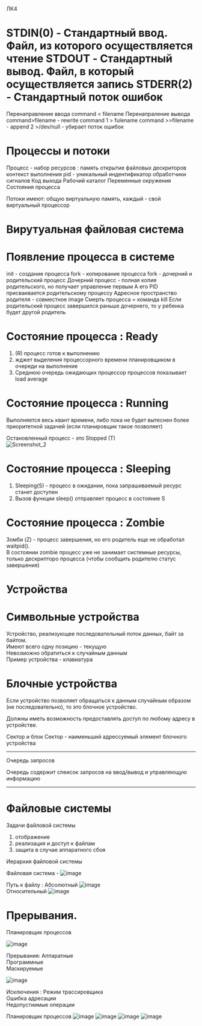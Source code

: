 
ЛК4
# STDIN(0) - Стандартный ввод. Файл, из которого осуществляется чтение STDOUT - Стандартный вывод. Файл, в который осуществляется запись STDERR(2) - Стандартный поток ошибок

Перенаправление ввода command < filename Перенапраление вывода command>filename - rewrite command 1 > fulename command >>filename - append 2 >/dev/null - убирает поток ошибок

 # Процессы и потоки </br>
Процесс - набор ресурсов : память открытие файловых дескриторов контекст выполнения pid - уникальный индентификатор обработчики сигналов Код выхода Рабочий каталог Переменные окружения Состояния процесса

Потоки имеют: общую виртуальную память, каждый - свой виртуальный процессор</br>



# Вирутуальная файловая система </br>


# Появление процесса в системе </br>
init - создание процесса fork - копирование процесса fork - дочерний и родительский процесс Дочерний процесс - полная копия родительского, но получает управление первым А его PID присваивается родительскому процессу Адресное пространство родителя - совместное image Смерть процесса = команда kill Если родительский процесс завершился раньше дочернего, то у ребенка будет другой родитель


# Состояние процессa : Ready
1) (R) процесс готов к выполнению 
2) жджет выделения процессорного времени планировщиком в очереди на выполнение
3) Среднюю очередь ожидающих процессор процессов показывает load average  

# Состояние процесса : Running 
Выполняется весь квант времени, либо пока не будет вытеснен более приоритетной задачей (если планировщик такое позволяет) </br>

Остановленный процесс - это Stopped (T) </br>
![Screenshot_2](https://user-images.githubusercontent.com/97594164/225222034-c9390c9a-4f21-4556-8cb6-89bfb4d6c05e.png)

# Состояние процесса : Sleeping
1) Sleeping(S) - процесс в ожидании, пока запрашиваемый ресурс станет доступен
2) Вызов функции sleep() отправляет процесс в состояние S


# Состояние процесса : Zombie

Зомби (Z) - процесс завершения, но его родитель еще не обработал waitpid(). </br>
В состоянии zombie процесс уже не занимает системные ресурсы, только дескрипторо процесса (чтобы сообщить родителю статус завершения) 

# Устройства
# Символьные устройства </br>
Устройство, реализующее последовательный поток данных, байт за байтом. </br>
Имеют всего одну позицию - текущую </br>
Невозможно обратиться к случайным данным </br>
Пример устройства - клавиатура </br>

# Блочные устройства
Если устройство позволяет обращаться к данным случайным образом (не последовательно), то это блочное устройство. </br>

Должны иметь возможность предоставлять доступ по любому адресу в устройстве. </br> 

Сектор и блок 
Сектор - наименьший адрессуемый элемент блочного устройства 

---

Очередь запросов </br> 

Очередь содержит спеисок запросов на ввод/вывод и управляющую информацию 

--- 
# Файловые системы 

Задачи файловой системы 
1) отображение
2) реализация и доступ к файлам
3) защита в случае аппаратного сбоя 

Иерархия файловой системы


Файловая система - 
![image](https://user-images.githubusercontent.com/97594164/225226759-bc242f50-4335-4eba-b8ca-0caf467e384f.png)

 Путь к файлу : 
 Абсолютный ![image](https://user-images.githubusercontent.com/97594164/225226950-3daf052c-1401-4914-9b6f-6790a786efe3.png) </br>
 Относительный 
![image](https://user-images.githubusercontent.com/97594164/225227036-8b0b0e08-a722-4837-b2c7-4d3b2a400e15.png) </br>

# Прерывания.
Планировщик процессов  </br>

![image](https://user-images.githubusercontent.com/97594164/225227548-5ba04eb5-2761-48c9-9787-1802d991406b.png)

Прерывания:
Аппаратные  </br>
Программные  </br>
Маскируемые </br>

![image](https://user-images.githubusercontent.com/97594164/225228017-48fef2f4-20b2-4f8e-acd9-22251ae36f24.png)


Исключения : 
Режим трассировщика </br>
Ошибка адресации </br>
Недопустиимые операции </br>

Планировщик процессов
![image](https://user-images.githubusercontent.com/97594164/225228511-62af0282-2a61-411c-8621-e3a299e2dd9c.png)
![image](https://user-images.githubusercontent.com/97594164/225228588-55bf8e61-4773-4dde-b218-431be36bc06e.png)
![image](https://user-images.githubusercontent.com/97594164/225228965-a39aa4c4-bb67-4973-af93-1ec583041ac5.png)
![image](https://user-images.githubusercontent.com/97594164/225229174-63f65415-8e9f-4329-86b9-fcf178965529.png)


